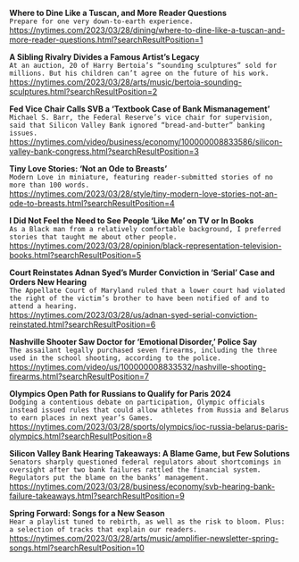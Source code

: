 **Where to Dine Like a Tuscan, and More Reader Questions**\
`Prepare for one very down-to-earth experience.`\
https://nytimes.com/2023/03/28/dining/where-to-dine-like-a-tuscan-and-more-reader-questions.html?searchResultPosition=1

**A Sibling Rivalry Divides a Famous Artist’s Legacy**\
`At an auction, 20 of Harry Bertoia’s “sounding sculptures” sold for millions. But his children can’t agree on the future of his work.`\
https://nytimes.com/2023/03/28/arts/music/bertoia-sounding-sculptures.html?searchResultPosition=2

**Fed Vice Chair Calls SVB a ‘Textbook Case of Bank Mismanagement’**\
`Michael S. Barr, the Federal Reserve’s vice chair for supervision, said that Silicon Valley Bank ignored “bread-and-butter” banking issues.`\
https://nytimes.com/video/business/economy/100000008833586/silicon-valley-bank-congress.html?searchResultPosition=3

**Tiny Love Stories: ‘Not an Ode to Breasts’**\
`Modern Love in miniature, featuring reader-submitted stories of no more than 100 words.`\
https://nytimes.com/2023/03/28/style/tiny-modern-love-stories-not-an-ode-to-breasts.html?searchResultPosition=4

**I Did Not Feel the Need to See People ‘Like Me’ on TV or In Books**\
`As a Black man from a relatively comfortable background, I preferred stories that taught me about other people.`\
https://nytimes.com/2023/03/28/opinion/black-representation-television-books.html?searchResultPosition=5

**Court Reinstates Adnan Syed’s Murder Conviction in ‘Serial’ Case and Orders New Hearing**\
`The Appellate Court of Maryland ruled that a lower court had violated the right of the victim’s brother to have been notified of and to attend a hearing.`\
https://nytimes.com/2023/03/28/us/adnan-syed-serial-conviction-reinstated.html?searchResultPosition=6

**Nashville Shooter Saw Doctor for ‘Emotional Disorder,’ Police Say**\
`The assailant legally purchased seven firearms, including the three used in the school shooting, according to the police.`\
https://nytimes.com/video/us/100000008833532/nashville-shooting-firearms.html?searchResultPosition=7

**Olympics Open Path for Russians to Qualify for Paris 2024**\
`Dodging a contentious debate on participation, Olympic officials instead issued rules that could allow athletes from Russia and Belarus to earn places in next year’s Games.`\
https://nytimes.com/2023/03/28/sports/olympics/ioc-russia-belarus-paris-olympics.html?searchResultPosition=8

**Silicon Valley Bank Hearing Takeaways: A Blame Game, but Few Solutions**\
`Senators sharply questioned federal regulators about shortcomings in oversight after two bank failures rattled the financial system. Regulators put the blame on the banks’ management.`\
https://nytimes.com/2023/03/28/business/economy/svb-hearing-bank-failure-takeaways.html?searchResultPosition=9

**Spring Forward: Songs for a New Season**\
`Hear a playlist tuned to rebirth, as well as the risk to bloom. Plus: a selection of tracks that explain our readers.`\
https://nytimes.com/2023/03/28/arts/music/amplifier-newsletter-spring-songs.html?searchResultPosition=10

